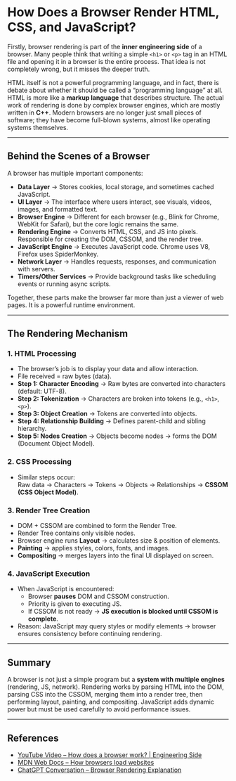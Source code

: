 # How Does a Browser Render HTML, CSS, and JavaScript?

Firstly, browser rendering is part of the **inner engineering side** of a browser. Many people think that writing a simple `<h1>` or `<p>` tag in an HTML file and opening it in a browser is the entire process. That idea is not completely wrong, but it misses the deeper truth.  

HTML itself is not a powerful programming language, and in fact, there is debate about whether it should be called a “programming language” at all. HTML is more like a **markup language** that describes structure. The actual work of rendering is done by complex browser engines, which are mostly written in **C++**. Modern browsers are no longer just small pieces of software; they have become full-blown systems, almost like operating systems themselves.  

---

## Behind the Scenes of a Browser

A browser has multiple important components:

- **Data Layer** → Stores cookies, local storage, and sometimes cached JavaScript.  
- **UI Layer** → The interface where users interact, see visuals, videos, images, and formatted text.  
- **Browser Engine** → Different for each browser (e.g., Blink for Chrome, WebKit for Safari), but the core logic remains the same.  
- **Rendering Engine** → Converts HTML, CSS, and JS into pixels. Responsible for creating the DOM, CSSOM, and the render tree.  
- **JavaScript Engine** → Executes JavaScript code. Chrome uses V8, Firefox uses SpiderMonkey.  
- **Network Layer** → Handles requests, responses, and communication with servers.  
- **Timers/Other Services** → Provide background tasks like scheduling events or running async scripts.  

Together, these parts make the browser far more than just a viewer of web pages. It is a powerful runtime environment.  

---

## The Rendering Mechanism

### 1. HTML Processing
- The browser’s job is to display your data and allow interaction.  
- File received = raw bytes (data).  
- **Step 1: Character Encoding** → Raw bytes are converted into characters (default: UTF-8).  
- **Step 2: Tokenization** → Characters are broken into tokens (e.g., `<h1>`, `<p>`).  
- **Step 3: Object Creation** → Tokens are converted into objects.  
- **Step 4: Relationship Building** → Defines parent-child and sibling hierarchy.  
- **Step 5: Nodes Creation** → Objects become nodes → forms the DOM (Document Object Model).  

### 2. CSS Processing
- Similar steps occur:  
  Raw data → Characters → Tokens → Objects → Relationships → **CSSOM (CSS Object Model)**.  

### 3. Render Tree Creation
- DOM + CSSOM are combined to form the Render Tree.  
- Render Tree contains only visible nodes.  
- Browser engine runs **Layout** → calculates size & position of elements.  
- **Painting** → applies styles, colors, fonts, and images.  
- **Compositing** → merges layers into the final UI displayed on screen.  

### 4. JavaScript Execution
- When JavaScript is encountered:  
  - Browser **pauses** DOM and CSSOM construction.  
  - Priority is given to executing JS.  
  - If CSSOM is not ready → **JS execution is blocked until CSSOM is complete**.
- Reason: JavaScript may query styles or modify elements → browser ensures consistency before continuing rendering.  

---

## Summary
A browser is not just a simple program but a **system with multiple engines** (rendering, JS, network). Rendering works by parsing HTML into the DOM, parsing CSS into the CSSOM, merging them into a render tree, then performing layout, painting, and compositing. JavaScript adds dynamic power but must be used carefully to avoid performance issues.  

---

## References
- [YouTube Video – How does a browser work? | Engineering Side](https://youtu.be/5rLFYtXHo9s?si=7pFf6fu0RHbdnK90)  
- [MDN Web Docs – How browsers load websites](https://developer.mozilla.org/en-US/docs/Learn_web_development/Getting_started/Web_standards/How_browsers_load_websites)
- [ChatGPT Conversation – Browser Rendering Explanation](https://chat.openai.com/)
